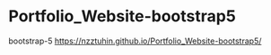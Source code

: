 # Portfolio_Website-bootstrap5
 bootstrap-5
https://nzztuhin.github.io/Portfolio_Website-bootstrap5/
